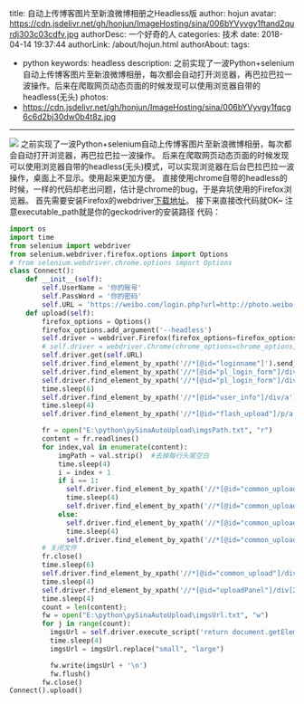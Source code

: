 title: 自动上传博客图片至新浪微博相册之Headless版
author: hojun
avatar: https://cdn.jsdelivr.net/gh/honjun/ImageHosting/sina/006bYVyvgy1ftand2qurdj303c03cdfv.jpg
authorDesc: 一个好奇的人
categories: 技术
date: 2018-04-14 19:37:44
authorLink: /about/hojun.html
authorAbout:
tags:
 - python
keywords: headless
description: 之前实现了一波Python+selenium自动上传博客图片至新浪微博相册，每次都会自动打开浏览器，再巴拉巴拉一波操作。后来在爬取网页动态页面的时候发现可以使用浏览器自带的headless(无头)
photos:
 - https://cdn.jsdelivr.net/gh/honjun/ImageHosting/sina/006bYVyvgy1fqcg6c6d2bj30dw0b4t8z.jpg
---
![](https://cdn.jsdelivr.net/gh/honjun/ImageHosting/sina/006bYVyvgy1fqcg6c6d2bj30dw0b4t8z.jpg)
之前实现了一波Python+selenium自动上传博客图片至新浪微博相册，每次都会自动打开浏览器，再巴拉巴拉一波操作。
后来在爬取网页动态页面的时候发现可以使用浏览器自带的headless(无头)模式，可以实现浏览器在后台巴拉巴拉一波操作，桌面上不显示。使用起来更加方便。
直接使用chrome自带的headless的时候，一样的代码却老出问题，估计是chrome的bug，于是弃坑使用的Firefox浏览器。
首先需要安装Firefox的webdriver[下载地址](https://github.com/mozilla/geckodriver/releases)。
接下来直接改代码就OK~
注意executable_path就是你的geckodriver的安装路径
代码：
```python
import os
import time
from selenium import webdriver
from selenium.webdriver.firefox.options import Options
# from selenium.webdriver.chrome.options import Options
class Connect():
    def __init__(self):
        self.UserName = '你的账号'
        self.PassWord = '你的密码'
        self.URL = 'https://weibo.com/login.php?url=http://photo.weibo.com/5673857615/albums'
    def upload(self):
        firefox_options = Options()
        firefox_options.add_argument('--headless')
        self.driver = webdriver.Firefox(firefox_options=firefox_options, executable_path='E:\python\webdriver\geckodriver.exe')
        # self.driver = webdriver.Chrome(chrome_options=chrome_options, executable_path='C:\Program Files (x86)\Google\Chrome\Application\chromedriver.exe')
        self.driver.get(self.URL)
        self.driver.find_element_by_xpath('//*[@id="loginname"]').send_keys(self.UserName)
        self.driver.find_element_by_xpath('//*[@id="pl_login_form"]/div/div[3]/div[2]/div/input').send_keys(self.PassWord)
        self.driver.find_element_by_xpath('//*[@id="pl_login_form"]/div/div[3]/div[6]/a').click()
        time.sleep(6)
        self.driver.find_element_by_xpath('//*[@id="user_info"]/div/a').click()
        time.sleep(4)
        self.driver.find_element_by_xpath('//*[@id="flash_upload"]/p/a').click()

        fr = open("E:\python\pySinaAutoUpload\imgsPath.txt", "r")
        content = fr.readlines() 
        for index,val in enumerate(content):
            imgPath = val.strip()  #去掉每行头尾空白  
            time.sleep(4)
            i = index + 1
            if i == 1:
              self.driver.find_element_by_xpath('//*[@id="common_upload"]/ul/li/form/input').send_keys(imgPath)
              time.sleep(4)
              self.driver.find_element_by_xpath('//*[@id="common_upload"]/ul/li/form/a').click()
            else:
              self.driver.find_element_by_xpath('//*[@id="common_upload"]/ul/li[' + str(i) + ']/form/input').send_keys(imgPath)
              time.sleep(4)
              self.driver.find_element_by_xpath('//*[@id="common_upload"]/ul/li[' + str(i) + ']/form/a').click()
        # 关闭文件
        fr.close()  
        time.sleep(6)
        self.driver.find_element_by_xpath('//*[@id="common_upload"]/div/a').click()
        time.sleep(4)
        self.driver.find_element_by_xpath('//*[@id="uploadPanel"]/div[2]/div[4]/a').click()
        time.sleep(4)
        count = len(content);
        fw = open("E:\python\pySinaAutoUpload\imgsUrl.txt", "w")
        for j in range(count):
          imgsUrl = self.driver.execute_script('return document.getElementsByClassName("m_photoItem m_photoItem_a")[' + str(j) + '].getElementsByTagName("img")[0].src')
          time.sleep(4)
          imgsUrl = imgsUrl.replace("small", "large")

          fw.write(imgsUrl + '\n')
          fw.flush()
        fw.close()
Connect().upload()
```